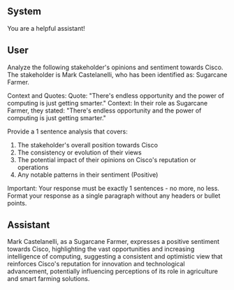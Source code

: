 ## System

You are a helpful assistant!

## User


Analyze the following stakeholder's opinions and sentiment towards Cisco. The stakeholder is Mark Castelanelli, who has been identified as: Sugarcane Farmer.

Context and Quotes:
Quote: "There's endless opportunity and the power of computing is just getting smarter."
Context: In their role as Sugarcane Farmer, they stated: "There's endless opportunity and the power of computing is just getting smarter."

Provide a 1 sentence analysis that covers:
1. The stakeholder's overall position towards Cisco
2. The consistency or evolution of their views
3. The potential impact of their opinions on Cisco's reputation or operations
4. Any notable patterns in their sentiment (Positive)

Important: Your response must be exactly 1 sentences - no more, no less.
Format your response as a single paragraph without any headers or bullet points.


## Assistant

Mark Castelanelli, as a Sugarcane Farmer, expresses a positive sentiment towards Cisco, highlighting the vast opportunities and increasing intelligence of computing, suggesting a consistent and optimistic view that reinforces Cisco's reputation for innovation and technological advancement, potentially influencing perceptions of its role in agriculture and smart farming solutions.

